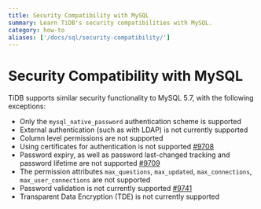 ```yaml
---
title: Security Compatibility with MySQL
summary: Learn TiDB's security compatibilities with MySQL.
category: how-to
aliases: ['/docs/sql/security-compatibility/']
---
```


# Security Compatibility with MySQL

TiDB supports similar security functionality to MySQL 5.7, with the following exceptions:

- Only the `mysql_native_password` authentication scheme is supported
- External authentication (such as with LDAP) is not currently supported
- Column level permissions are not supported
- Using certificates for authentication is not supported [#9708](https://github.com/pingcap/tidb/issues/9708)
- Password expiry, as well as password last-changed tracking and password lifetime are not supported [#9709](https://github.com/pingcap/tidb/issues/9709)
- The permission attributes `max_questions`, `max_updated`, `max_connections`, `max_user_connections` are not supported
- Password validation is not currently supported [#9741](https://github.com/pingcap/tidb/issues/9741)
- Transparent Data Encryption (TDE) is not currently supported
